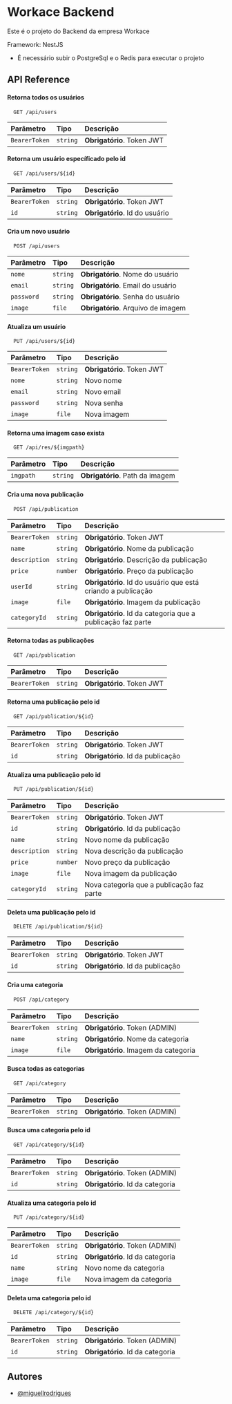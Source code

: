 
# Workace Backend

Este é o projeto do Backend da empresa Workace

Framework: NestJS

* É necessário subir o PostgreSql e o Redis para executar o projeto

## API Reference

#### Retorna todos os usuários

```http
  GET /api/users
```

| Parâmetro | Tipo     | Descrição                |
| :-------- | :------- | :------------------------- |
| `BearerToken` | `string` | **Obrigatório**. Token JWT |

#### Retorna um usuário específicado pelo id

```http
  GET /api/users/${id}
```

| Parâmetro | Tipo     | Descrição                |
| :-------- | :------- | :-------------------------------- |
| `BearerToken` | `string` | **Obrigatório**. Token JWT |
| `id`      | `string` | **Obrigatório**. Id do usuário |

#### Cria um novo usuário

```http
  POST /api/users
```

| Parâmetro | Tipo     | Descrição                |
| :-------- | :------- | :-------------------------------- |
| `nome`      | `string` | **Obrigatório**. Nome do usuário |
| `email`      | `string` | **Obrigatório**. Email do usuário |
| `password`      | `string` | **Obrigatório**. Senha do usuário |
| `image`      | `file` | **Obrigatório**. Arquivo de imagem |


#### Atualiza um usuário

```http
  PUT /api/users/${id}
```

| Parâmetro | Tipo     | Descrição                |
| :-------- | :------- | :-------------------------------- |
| `BearerToken` | `string` | **Obrigatório**. Token JWT |
| `nome`      | `string` | Novo nome |
| `email`      | `string` |  Novo email |
| `password`      | `string` | Nova senha |
| `image`      | `file` |  Nova imagem |

#### Retorna uma imagem caso exista

```http
  GET /api/res/${imgpath}
```

| Parâmetro | Tipo     | Descrição                |
| :-------- | :------- | :------------------------- |
| `imgpath` | `string` | **Obrigatório**. Path da imagem |

#### Cria uma nova publicação

```http
  POST /api/publication
```

| Parâmetro | Tipo     | Descrição                |
| :-------- | :------- | :------------------------- |
| `BearerToken` | `string` | **Obrigatório**. Token JWT |
| `name` | `string` | **Obrigatório**. Nome da publicação |
| `description` | `string` | **Obrigatório**. Descrição da publicação |
| `price` | `number` | **Obrigatório**. Preço da publicação |
| `userId` | `string` | **Obrigatório**. Id do usuário que está criando a publicação |
| `image` | `file` | **Obrigatório**. Imagem da publicação |
| `categoryId` | `string` | **Obrigatório**. Id da categoria que a publicação faz parte |

#### Retorna todas as publicações

```http
  GET /api/publication
```

| Parâmetro | Tipo     | Descrição                |
| :-------- | :------- | :------------------------- |
| `BearerToken` | `string` | **Obrigatório**. Token JWT |

#### Retorna uma publicação pelo id

```http
  GET /api/publication/${id}
```

| Parâmetro | Tipo     | Descrição                |
| :-------- | :------- | :------------------------- |
| `BearerToken` | `string` | **Obrigatório**. Token JWT |
| `id` | `string` | **Obrigatório**. Id da publicação |


#### Atualiza uma publicação pelo id

```http
  PUT /api/publication/${id}
```

| Parâmetro | Tipo     | Descrição                |
| :-------- | :------- | :------------------------- |
| `BearerToken` | `string` | **Obrigatório**. Token JWT |
| `id` | `string` | **Obrigatório**. Id da publicação |
| `name` | `string` | Novo nome da publicação |
| `description` | `string` | Nova descrição da publicação |
| `price` | `number` | Novo preço da publicação |
| `image` | `file` | Nova imagem da publicação |
| `categoryId` | `string` |Nova categoria que a publicação faz parte |


#### Deleta uma publicação pelo id

```http
  DELETE /api/publication/${id}
```

| Parâmetro | Tipo     | Descrição                |
| :-------- | :------- | :------------------------- |
| `BearerToken` | `string` | **Obrigatório**. Token JWT |
| `id` | `string` | **Obrigatório**. Id da publicação |

#### Cria uma categoria

```http
  POST /api/category
```

| Parâmetro | Tipo     | Descrição                |
| :-------- | :------- | :------------------------- |
| `BearerToken` | `string` | **Obrigatório**. Token (ADMIN) |
| `name` | `string` | **Obrigatório**. Nome da categoria |
| `image` | `file` | **Obrigatório**. Imagem da categoria |

#### Busca todas as categorias

```http
  GET /api/category
```

| Parâmetro | Tipo     | Descrição                |
| :-------- | :------- | :------------------------- |
| `BearerToken` | `string` | **Obrigatório**. Token (ADMIN) |

#### Busca uma categoria pelo id

```http
  GET /api/category/${id}
```

| Parâmetro | Tipo     | Descrição                |
| :-------- | :------- | :------------------------- |
| `BearerToken` | `string` | **Obrigatório**. Token (ADMIN) |
| `id` | `string` | **Obrigatório**. Id da categoria |


#### Atualiza uma categoria pelo id

```http
  PUT /api/category/${id}
```

| Parâmetro | Tipo     | Descrição                |
| :-------- | :------- | :------------------------- |
| `BearerToken` | `string` | **Obrigatório**. Token (ADMIN) |
| `id` | `string` | **Obrigatório**. Id da categoria |
| `name` | `string` | Novo nome da categoria |
| `image` | `file` | Nova imagem da categoria |

#### Deleta uma categoria pelo id

```http
  DELETE /api/category/${id}
```

| Parâmetro | Tipo     | Descrição                |
| :-------- | :------- | :------------------------- |
| `BearerToken` | `string` | **Obrigatório**. Token (ADMIN) |
| `id` | `string` | **Obrigatório**. Id da categoria |


## Autores

- [@miguellrodrigues](https://github.com/miguellrodrigues)


